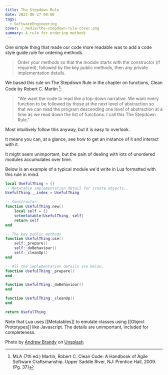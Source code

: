 ```yaml
---
title: The Stepdown Rule
date: 2022-06-27 00:00
tags:
  - SoftwareEngineering
cover: /_media/the-stepdown-rule-cover.png
summary: A rule for ordering methods
---
```


One simple thing that made our code more readable was to add a code style guide rule for ordering methods.

> Order your methods so that the module starts with the constructor (if required), followed by the key public methods, then any private implementation details.

We based this rule on The Stepdown Rule in the chapter on functions, Clean Code by Robert C. Martin [^1]:

> "We want the code to read like a top-down narrative. We want every function to be followed by those at the next level of abstraction so that we can read the program descending one level of abstraction at a time as we read down the list of functions. I call this The Stepdown Rule."

Most intuitively follow this anyway, but it is easy to overlook.

It means you can, at a glance, see how to get an instance of it and interact with it.

It might seem unimportant, but the pain of dealing with lots of unordered modules accumulates over time.

Below is an example of a typical module we'd write in Lua formatted with this rule in mind.

```lua
local UsefulThing = {}
-- Metatable implementation detail for create objects..
UsefulThing.__index = UsefulThing

-- Constructor
function UsefulThing.new()
    local self = {}
    setmetatable(UsefulThing, self)
    return self
end

-- The key public methods
function UsefulThing:use()
    self:_prepare()
    self:_doBehaviour()
    self:_cleanUp()
end

-- All the implementation details are below.
function UsefulThing:_prepare()
end

function UsefulThing:_doBehaviour()
end

function UsefulThing:_cleanUp()
end

return UsefulThing
```

Note that Lua uses [[Metatables]] to emulate classes using [[Object Prototypes]] like Javascript. The details are unimportant, included for completeness.

Photo by <a href="https://unsplash.com/@andrew23brandy?utm_source=unsplash&utm_medium=referral&utm_content=creditCopyText">Andrew Brandy</a> on <a href="https://unsplash.com/s/photos/complexity-step?utm_source=unsplash&utm_medium=referral&utm_content=creditCopyText">Unsplash</a>
  
[^1]: MLA (7th ed.) Martin, Robert C. Clean Code: A Handbook of Agile Software Craftsmanship. Upper Saddle River, NJ: Prentice Hall, 2009. (Pg. 37)